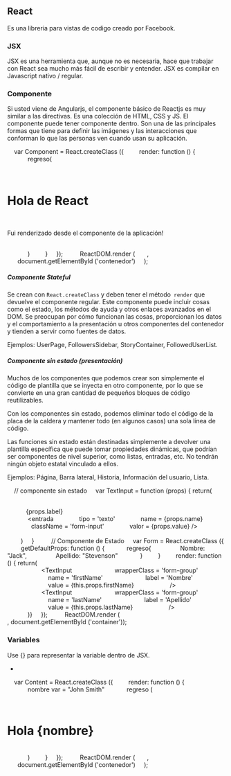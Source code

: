 ## React

Es una libreria para vistas de codigo  creado por Facebook.

### JSX

JSX es una herramienta que, aunque no es necesaria, hace que trabajar con React sea mucho más fácil de escribir y entender. JSX es compilar en Javascript nativo / regular.


### Componente

Si usted viene de Angularjs, el componente básico de Reactjs es muy similar a las directivas. Es una colección de HTML, CSS y JS. El componente puede tener componente dentro. Son una de las principales formas que tiene para definir las imágenes y las interacciones que conforman lo que las personas ven cuando usan su aplicación.


    var Component = React.createClass ({
        render: function () {
            regreso(
                <div>
                    <h1> Hola de React </h1>
                    <p> Fui renderizado desde el componente de la aplicación! </p>
                </div>
            )
        }
    });
    
    ReactDOM.render (
      <Componente />,
      document.getElementById ('contenedor')
    );
    

##### Componente Stateful 

Se crean con `React.createClass` y deben tener el método` render` que devuelve el componente regular. Este componente puede incluir cosas como el estado, los métodos de ayuda y otros enlaces avanzados en el DOM. Se preocupan por cómo funcionan las cosas, proporcionan los datos y el comportamiento a la presentación u otros componentes del contenedor y tienden a servir como fuentes de datos.


Ejemplos: UserPage, FollowersSidebar, StoryContainer, FollowedUserList.


##### Componente sin estado (presentación)

Muchos de los componentes que podemos crear son simplemente el código de plantilla que se inyecta en otro componente, por lo que se convierte en una gran cantidad de pequeños bloques de código reutilizables.



Con los componentes sin estado, podemos eliminar todo el código de la placa de la caldera y mantener todo (en algunos casos) una sola línea de código.



Las funciones sin estado están destinadas simplemente a devolver una plantilla específica que puede tomar propiedades dinámicas, que podrían ser componentes de nivel superior, como listas, entradas, etc. No tendrán ningún objeto estatal vinculado a ellos.


Ejemplos: Página, Barra lateral, Historia, Información del usuario, Lista.


    // componente sin estado
    var TextInput = function (props) {
return(
            <div className = {props.wrapperClass}>
          <label htmlFor = {props.name}> {props.label} </label>
          <div className = 'field'>
            <entrada
              tipo = 'texto'
              name = {props.name}
              className = 'form-input'
              valor = {props.value} />
          </div>
        </div>
        )
    }
    
    // Componente de Estado
    var Form = React.createClass ({
        getDefaultProps: function () {
            regreso{
                Nombre: "Jack",
                Apellido: "Stevenson"
            }
        }
        render: function () {
return(
                <div>
                    <TextInput
                        wrapperClass = 'form-group'
                        name = 'firstName'
                        label = 'Nombre'
                        value = {this.props.firstName}
                    />
                    <TextInput
                        wrapperClass = 'form-group'
                        name = 'lastName'
                        label = 'Apellido'
                        value = {this.props.lastName}
                    />
                </div>
            )}
    });
    
    ReactDOM.render (<Form />, document.getElementById ('container'));
    

### Variables

Use {} para representar la variable dentro de JSX.

+

    var Content = React.createClass ({
        render: function () {
            nombre var = "John Smith"
            regreso (
                <div>
                    <h1> Hola {nombre} </h1>
                </div>
            )
        }
    });
    
    ReactDOM.render (
      <Contenido />,
      document.getElementById ('contenedor')
    );